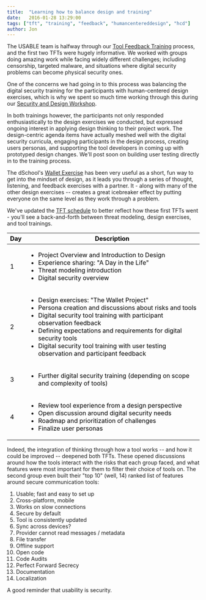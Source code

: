 ```yaml
---
title:  "Learning how to balance design and training"
date:   2016-01-28 13:29:00
tags: ["tft", "training", "feedback", "humancentereddesign", "hcd"]
author: Jon
---
```


The USABLE team is halfway through our <a href="/trainings.html">Tool Feedback Training</a> process, and the first two TFTs were hugely informative. We worked with groups doing amazing work while facing widely different challenges; including censorship, targeted malware, and situations where digital security problems can become physical security ones.

One of the concerns we had going in to this process was balancing the digital security training for the participants with human-centered design exercises, which is why we spent so much time working through this during our <a href="/2015/11/20/securitydesigworkshop.html">Security and Design Workshop</a>.

In both trainings however, the participants not only responded enthusiastically to the design exercises we conducted, but expressed ongoing interest in applying design thinking to their project work. The design-centric agenda items have actually meshed well with the digital security curricula, engaging participants in the design process, creating users personas, and supporting the tool developers in coming up with prototyped design changes. We'll post soon on building user testing directly in to the training process.

The dSchool's <a href="https://dschool.stanford.edu/groups/designresources/wiki/4dbb2/The_Wallet_Project.html" target="_blank">Wallet Exercise</a> has been very useful as a short, fun way to get into the mindset of design, as it leads you through a series of thought, listening, and feedback exercises with a partner. It - along with many of the other design exercises -- creates a great icebreaker effect by putting everyone on the same level as they work through a problem.

We've updated the <a href="/trainings.html#schedule">TFT schedule</a> to better reflect how these first TFTs went - you'll see a back-and-forth between threat modeling, design exercises, and tool trainings.



<table class="alt" style="color: black !important;" id="schedule">
									<thead>
										<tr>
											<th style="color: black !important; font-weight: bold;">Day</th>
											<th style="color: black !important; font-weight: bold;">Description</th>
											<!--<th>Facilitation</th>-->
										</tr>
									</thead>
									<tbody>
										<tr>
											<td>1</td>
											<td><ul>
												<li>Project Overview and Introduction to Design</li>
												<li>Experience sharing: "A Day in the Life"</li>
												<li>Threat modeling introduction</li>
												<li>Digital security overview</li>
												</ul>
												</td>
											<!--<td>Trainer, UX Expert</td>-->
										</tr>
										<tr>
											<td>2</td>
											<td><ul>
												<li>Design exercises: "The Wallet Project"</li>
												<li>Persona creation and discussions about risks and tools</li>
												<li>Digital security tool training with participant observation feedback</li>
												<li>Defining expectations and requirements for digital security tools</li>
												<li>Digital security tool training with user testing observation and participant feedback</li>
												</ul>
												</td>
											<!--<td>Trainer, UX Expert, Developer</td>-->
										</tr>
										<tr>
											<td>3</td>
											<td><ul>
												<li>Further digital security training (depending on scope and complexity of tools)</li>
												</ul>
												</td>
											<!--<td>Trainer, Developer</td>-->
										</tr>
										<tr>
											<td>4</td>
											<td>
											<ul>
											<li>Review tool experience from a design perspective</li>
											<li>Open discussion around digital security needs</li>
											<li>Roadmap and prioritization of challenges</li>
											<li>Finalize user personas</li>
											</ul></td>
											<!--<td>UX Expert, Developer</td>-->
										</tr>
									</tbody>
								</table>

Indeed, the integration of thinking through how a tool works -- and how it could be improved -- deepened both TFTs. These opened discussions around how the tools interact with the risks that each group faced, and what features were most important for them to filter their choice of tools on.  The second group even built their "top 10" (well, 14) ranked list of features around secure communication tools:

1. Usable; fast and easy to set up
2. Cross-platform, mobile
3. Works on slow connections
4. Secure by default
5. Tool is consistently updated
6. Sync across devices?
7. Provider cannot read messages / metadata
8. File transfer
9. Offline support
10. Open code
11. Code Audits
12. Perfect Forward Secrecy
13. Documentation
14. Localization

A good reminder that usability is security.

<!--<img src="/images/blog/" alt="" style="width: 100%; height: auto;"/>-->
